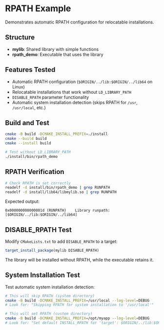 # RPATH Example

Demonstrates automatic RPATH configuration for relocatable installations.

## Structure

- **mylib**: Shared library with simple functions
- **rpath_demo**: Executable that uses the library

## Features Tested

- Automatic RPATH configuration (`$ORIGIN/../lib:$ORIGIN/../lib64` on Linux)
- Relocatable installations that work without `LD_LIBRARY_PATH`
- `DISABLE_RPATH` parameter functionality
- Automatic system installation detection (skips RPATH for `/usr`, `/usr/local`, etc.)

## Build and Test

```bash
cmake -B build -DCMAKE_INSTALL_PREFIX=./install
cmake --build build
cmake --install build

# Test without LD_LIBRARY_PATH
./install/bin/rpath_demo
```

## RPATH Verification

```bash
# Check RPATH is set correctly
readelf -d install/bin/rpath_demo | grep RUNPATH
readelf -d install/lib64/libmylib.so | grep RUNPATH
```

Expected output:
```
0x000000000000001d (RUNPATH)    Library runpath: [$ORIGIN/../lib:$ORIGIN/../lib64]
```

## DISABLE_RPATH Test

Modify `CMakeLists.txt` to add `DISABLE_RPATH` to a target:

```cmake
target_install_package(mylib DISABLE_RPATH)
```

The library will be installed without RPATH, while the executable retains it.

## System Installation Test

Test automatic system installation detection:

```bash
# This will skip RPATH (system directory)
cmake -B build -DCMAKE_INSTALL_PREFIX=/usr/local --log-level=DEBUG
# Look for: "Skipping RPATH for system installation to '/usr/local'"

# This will set RPATH (custom directory)  
cmake -B build -DCMAKE_INSTALL_PREFIX=/opt/myapp --log-level=DEBUG
# Look for: "Set default INSTALL_RPATH for 'target': $ORIGIN/../lib:$ORIGIN/../lib64"
```